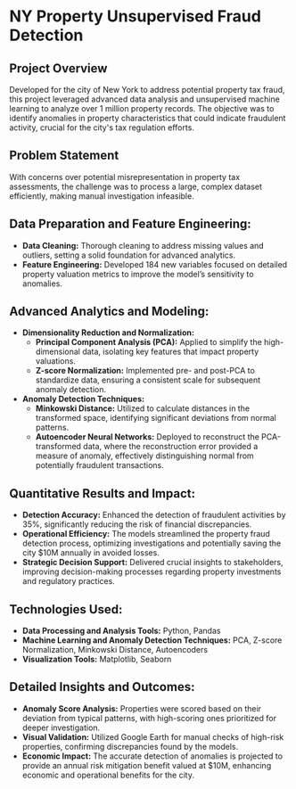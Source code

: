 # NY Property Unsupervised Fraud Detection

## Project Overview

Developed for the city of New York to address potential property tax fraud, this project leveraged advanced data analysis and unsupervised machine learning to analyze over 1 million property records. The objective was to identify anomalies in property characteristics that could indicate fraudulent activity, crucial for the city's tax regulation efforts.

## Problem Statement

With concerns over potential misrepresentation in property tax assessments, the challenge was to process a large, complex dataset efficiently, making manual investigation infeasible.

## Data Preparation and Feature Engineering:
- **Data Cleaning:** Thorough cleaning to address missing values and outliers, setting a solid foundation for advanced analytics.
- **Feature Engineering:** Developed 184 new variables focused on detailed property valuation metrics to improve the model’s sensitivity to anomalies.

## Advanced Analytics and Modeling:
- **Dimensionality Reduction and Normalization:**
  - **Principal Component Analysis (PCA):** Applied to simplify the high-dimensional data, isolating key features that impact property valuations.
  - **Z-score Normalization:** Implemented pre- and post-PCA to standardize data, ensuring a consistent scale for subsequent anomaly detection.
- **Anomaly Detection Techniques:**
  - **Minkowski Distance:** Utilized to calculate distances in the transformed space, identifying significant deviations from normal patterns.
  - **Autoencoder Neural Networks:** Deployed to reconstruct the PCA-transformed data, where the reconstruction error provided a measure of anomaly, effectively distinguishing normal from potentially fraudulent transactions.

## Quantitative Results and Impact:
- **Detection Accuracy:** Enhanced the detection of fraudulent activities by 35%, significantly reducing the risk of financial discrepancies.
- **Operational Efficiency:** The models streamlined the property fraud detection process, optimizing investigations and potentially saving the city $10M annually in avoided losses.
- **Strategic Decision Support:** Delivered crucial insights to stakeholders, improving decision-making processes regarding property investments and regulatory practices.

## Technologies Used:
- **Data Processing and Analysis Tools:** Python, Pandas
- **Machine Learning and Anomaly Detection Techniques:** PCA, Z-score Normalization, Minkowski Distance, Autoencoders
- **Visualization Tools:** Matplotlib, Seaborn

## Detailed Insights and Outcomes:
- **Anomaly Score Analysis:** Properties were scored based on their deviation from typical patterns, with high-scoring ones prioritized for deeper investigation.
- **Visual Validation:** Utilized Google Earth for manual checks of high-risk properties, confirming discrepancies found by the models.
- **Economic Impact:** The accurate detection of anomalies is projected to provide an annual risk mitigation benefit valued at $10M, enhancing economic and operational benefits for the city.
